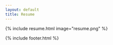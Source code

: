 ```yaml
---
layout: default
title: Resume
---
```

{% include resume.html image="resume.png" %}

{% include footer.html %}

